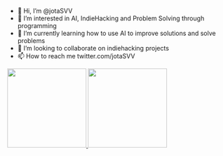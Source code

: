 - 👋 Hi, I’m @jotaSVV
- 👀 I’m interested in AI, IndieHacking and Problem Solving through programming
- 🌱 I’m currently learning how to use AI to improve solutions and solve problems
- 💞️ I’m looking to collaborate on indiehacking projects
- 📫 How to reach me twitter.com/jotaSVV

<!---
jotaSVV/jotaSVV is a ✨ special ✨ repository because its `README.md` (this file) appears on your GitHub profile.
You can click the Preview link to take a look at your changes.
--->
<div>
  <a href="https://github.com/ppinheiro99">
  <img height="180em" src="https://github-readme-stats.vercel.app/api?username=jotaSVV&show_icons=true&theme=dark&include_all_commits=true&count_private=true"/>
  <img height="180em" src="https://github-readme-stats.vercel.app/api/top-langs/?username=jotaSVV&layout=compact&langs_count=16&theme=dark"/>
</div>
